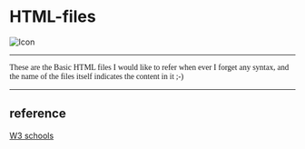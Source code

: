 # HTML-files
![Icon](http://files.softicons.com/download/web-icons/html5-icons-by-iconshock/png/512/logo.png)
___
 <span style="font-family: 'Lucida Console';">These are the Basic HTML files I would like to refer when ever I forget any syntax, and the name of the files itself indicates the content in it ;-)</span>
___
## reference
[W3 schools](https://www.w3schools.com/html/)
